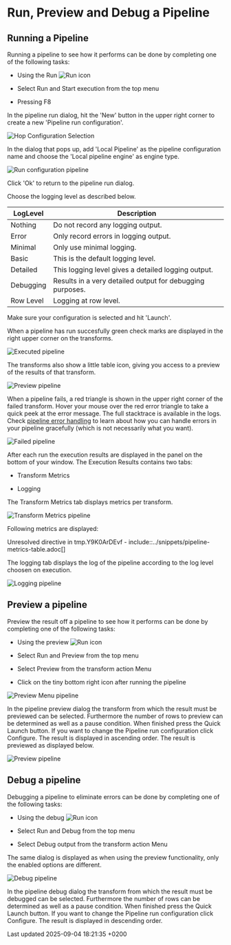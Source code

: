 <div id="header">

# Run, Preview and Debug a Pipeline

</div>

<div id="content">

<div class="sect1">

## Running a Pipeline

<div class="sectionbody">

<div class="paragraph">

Running a pipeline to see how it performs can be done by completing one of the following tasks:

</div>

<div class="ulist">

  - Using the Run <span class="image">![Run](/images/getting-started/icons/run.svg)</span> icon

  - Select Run and Start execution from the top menu

  - Pressing F8

</div>

<div class="paragraph">

In the pipeline run dialog, hit the 'New' button in the upper right corner to create a new 'Pipeline run configuration'.

</div>

<div class="imageblock text-left">

<div class="content">

![Hop Configuration Selection](/images/run-configuration/configuration-selection.png)

</div>

</div>

<div class="paragraph">

In the dialog that pops up, add 'Local Pipeline' as the pipeline configuration name and choose the 'Local pipeline engine' as engine type.

</div>

<div class="imageblock text-left">

<div class="content">

![Run configuration pipeline](/images/hop-gui/pipeline/run-configuration-pipeline.png)

</div>

</div>

<div class="paragraph">

Click 'Ok' to return to the pipeline run dialog.

</div>

<div class="paragraph">

Choose the logging level as described below.

</div>

| LogLevel  | Description                                               |
| --------- | --------------------------------------------------------- |
| Nothing   | Do not record any logging output.                         |
| Error     | Only record errors in logging output.                     |
| Minimal   | Only use minimal logging.                                 |
| Basic     | This is the default logging level.                        |
| Detailed  | This logging level gives a detailed logging output.       |
| Debugging | Results in a very detailed output for debugging purposes. |
| Row Level | Logging at row level.                                     |

<div class="paragraph">

Make sure your configuration is selected and hit 'Launch'.

</div>

<div class="paragraph">

When a pipeline has run succesfully green check marks are displayed in the right upper corner on the transforms.

</div>

<div class="imageblock text-left">

<div class="content">

![Executed pipeline](/images/hop-gui/pipeline/executed-pipeline.png)

</div>

</div>

<div class="paragraph">

The transforms also show a little table icon, giving you access to a preview of the results of that transform.

</div>

<div class="imageblock text-left">

<div class="content">

![Preview pipeline](/images/hop-gui/pipeline/preview-pipeline.png)

</div>

</div>

<div class="paragraph">

When a pipeline fails, a red triangle is shown in the upper right corner of the failed transform. Hover your mouse over the red error triangle to take a quick peek at the error message. The full stacktrace is available in the logs. Check [pipeline error handling](pipeline/errorhandling.fK13J3HtuL) to learn about how you can handle errors in your pipeline gracefully (which is not necessarily what you want).

</div>

<div class="imageblock text-left">

<div class="content">

![Failed pipeline](/images/hop-gui/pipeline/failed-pipeline.png)

</div>

</div>

<div class="paragraph">

After each run the execution results are displayed in the panel on the bottom of your window. The Execution Results contains two tabs:

</div>

<div class="ulist">

  - Transform Metrics

  - Logging

</div>

<div class="paragraph">

The Transform Metrics tab displays metrics per transform.

</div>

<div class="imageblock text-left">

<div class="content">

![Transform Metrics pipeline](/images/hop-gui/pipeline/transform-metrics-pipeline.png)

</div>

</div>

<div class="paragraph">

Following metrics are displayed:

</div>

<div class="paragraph">

Unresolved directive in tmp.Y9K0ArDEvf - include::../snippets/pipeline-metrics-table.adoc\[\]

</div>

<div class="paragraph">

The logging tab displays the log of the pipeline according to the log level choosen on execution.

</div>

<div class="imageblock text-left">

<div class="content">

![Logging pipeline](/images/hop-gui/pipeline/logging-pipeline.png)

</div>

</div>

</div>

</div>

<div class="sect1">

## Preview a pipeline

<div class="sectionbody">

<div class="paragraph">

Preview the result off a pipeline to see how it performs can be done by completing one of the following tasks:

</div>

<div class="ulist">

  - Using the preview <span class="image">![Run](/images/getting-started/icons/view.svg)</span> icon

  - Select Run and Preview from the top menu

  - Select Preview from the transform action Menu

  - Click on the tiny bottom right icon after running the pipeline

</div>

<div class="imageblock text-left">

<div class="content">

![Preview Menu pipeline](/images/hop-gui/pipeline/preview-menu-pipeline.png)

</div>

</div>

<div class="paragraph">

In the pipeline preview dialog the transform from which the result must be previewed can be selected. Furthermore the number of rows to preview can be determined as well as a pause condition. When finished press the Quick Launch button. If you want to change the Pipeline run configuration click Configure. The result is displayed in ascending order. The result is previewed as displayed below.

</div>

<div class="imageblock text-left">

<div class="content">

![Preview pipeline](/images/hop-gui/pipeline/preview-pipeline.png)

</div>

</div>

</div>

</div>

<div class="sect1">

## Debug a pipeline

<div class="sectionbody">

<div class="paragraph">

Debugging a pipeline to eliminate errors can be done by completing one of the following tasks:

</div>

<div class="ulist">

  - Using the debug <span class="image">![Run](/images/getting-started/icons/debug.svg)</span> icon

  - Select Run and Debug from the top menu

  - Select Debug output from the transform action Menu

</div>

<div class="paragraph">

The same dialog is displayed as when using the preview functionality, only the enabled options are different.

</div>

<div class="imageblock text-left">

<div class="content">

![Debug pipeline](/images/hop-gui/pipeline/debug-pipeline.png)

</div>

</div>

<div class="paragraph">

In the pipeline debug dialog the transform from which the result must be debugged can be selected. Furthermore the number of rows can be determined as well as a pause condition. When finished press the Quick Launch button. If you want to change the Pipeline run configuration click Configure. The result is displayed in descending order.

</div>

</div>

</div>

</div>

<div id="footer">

<div id="footer-text">

Last updated 2025-09-04 18:21:35 +0200

</div>

</div>
